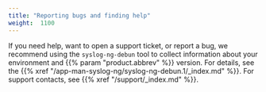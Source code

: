 ```yaml
---
title: "Reporting bugs and finding help"
weight:  1100
---
```

<!-- DISCLAIMER: This file is based on the syslog-ng Open Source Edition documentation https://github.com/balabit/syslog-ng-ose-guides/commit/2f4a52ee61d1ea9ad27cb4f3168b95408fddfdf2 and is used under the terms of The syslog-ng Open Source Edition Documentation License. The file has been modified by Axoflow. -->

If you need help, want to open a support ticket, or report a bug, we recommend using the `syslog-ng-debun` tool to collect information about your environment and {{% param "product.abbrev" %}} version. For details, see the {{% xref "/app-man-syslog-ng/syslog-ng-debun.1/_index.md" %}}. For support contacts, see {{% xref "/support/_index.md" %}}.
